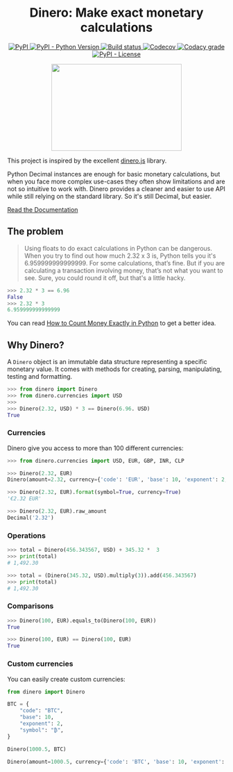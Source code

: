 <h1 align="center"> Dinero: Make exact monetary calculations</h1>

<p align="center">
<a href="https://pypi.org/project/dinero/">
  <img alt="PyPI" src="https://img.shields.io/pypi/v/dinero">
</a>
<a href="https://pypi.org/project/dinero/">
  <img alt="PyPI - Python Version" src="https://img.shields.io/pypi/pyversions/dinero">
</a>
<a href="https://github.com/wilfredinni/dinero/actions">
  <img alt="Build status" src="https://img.shields.io/github/workflow/status/wilfredinni/dinero/Tests" data-canonical-src="https://img.shields.io/github/workflow/status/Delgan/loguru/Tests/master" style="max-width: 100%;">
</a>
<a href="https://codecov.io/github/wilfredinni/dinero" > 
 <img alt="Codecov" src="https://img.shields.io/codecov/c/github/wilfredinni/dinero">
</a>
<a href="https://www.codacy.com/gh/wilfredinni/dinero/dashboard?utm_source=github.com&amp;utm_medium=referral&amp;utm_content=wilfredinni/dinero&amp;utm_campaign=Badge_Grade">
 <img alt="Codacy grade" src="https://img.shields.io/codacy/grade/d6b13235aec14905968fb4b0e9a5e8fd">
</a>
<a href="https://github.com/wilfredinni/dinero/blob/master/LICENSE">
  <img alt="PyPI - License" src="https://img.shields.io/pypi/l/dinero">
</a>
</p>

<p align="center">
  <img width="300" height="200" src="https://media.tenor.com/EWRvErYGzPUAAAAC/bugs-bunny-looney-tunes.gif">
</p>

This project is inspired by the excellent [dinero.js](https://github.com/dinerojs/dinero.js) library.

Python Decimal instances are enough for basic monetary calculations, but when you face more complex use-cases they often show limitations and are not so intuitive to work with. Dinero provides a cleaner and easier to use API while still relying on the standard library. So it's still Decimal, but easier.

[Read the Documentation](https://wilfredinni.github.io/dinero/)

## The problem

> Using floats to do exact calculations in Python can be dangerous. When you try to find out how much 2.32 x 3 is, Python tells you it's 6.959999999999999. For some calculations, that’s fine. But if you are calculating a transaction involving money, that’s not what you want to see. Sure, you could round it off, but that's a little hacky.

```python
>>> 2.32 * 3 == 6.96
False
>>> 2.32 * 3
6.959999999999999
```

You can read [How to Count Money Exactly in Python](https://learnpython.com/blog/count-money-python/) to get a better idea.

## Why Dinero?

A `Dinero` object is an immutable data structure representing a specific monetary value. It comes with methods for creating, parsing, manipulating, testing and formatting.

```python
>>> from dinero import Dinero
>>> from dinero.currencies import USD
>>>
>>> Dinero(2.32, USD) * 3 == Dinero(6.96. USD)
True
```

### Currencies

Dinero give you access to more than 100 different currencies:

```python
>>> from dinero.currencies import USD, EUR, GBP, INR, CLP
```

```python
>>> Dinero(2.32, EUR)
Dinero(amount=2.32, currency={'code': 'EUR', 'base': 10, 'exponent': 2, 'symbol': '€'})
```

```python
>>> Dinero(2.32, EUR).format(symbol=True, currency=True)
'€2.32 EUR'
```

```python
>>> Dinero(2.32, EUR).raw_amount
Decimal('2.32')
```

### Operations

```python
>>> total = Dinero(456.343567, USD) + 345.32 *  3
>>> print(total)
# 1,492.30
```

```python
>>> total = (Dinero(345.32, USD).multiply(3)).add(456.343567)
>>> print(total)
# 1,492.30
```

### Comparisons

```python
>>> Dinero(100, EUR).equals_to(Dinero(100, EUR))
True
```

```python
>>> Dinero(100, EUR) == Dinero(100, EUR)
True
```

### Custom currencies

You can easily create custom currencies:

```python
from dinero import Dinero

BTC = {
    "code": "BTC",
    "base": 10,
    "exponent": 2,
    "symbol": "₿",
}

Dinero(1000.5, BTC)
```

```python
Dinero(amount=1000.5, currency={'code': 'BTC', 'base': 10, 'exponent': 2, 'symbol': '₿'})
```
